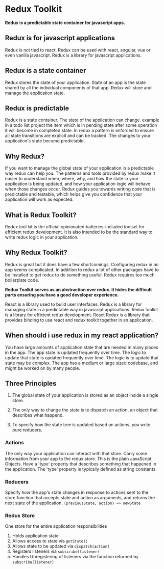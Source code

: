 # Redux Toolkit

**Redux is a predictable state container for javascript apps.**

## Redux is for javascript applications
Redux is not tied to react. Redux can be used with react, angular, vue or even vanilla javascript. Redux is a library for javascript applications.

## Redux is a state container
Redux stores the state of your application. State of an app is the state shared by all the individual components of that app. Redux will store and manage the application state.

## Redux is predictable
Redux is a state container. The state of the application can change. example in a todo list project the item which is in pending state after some operation it will become in completed state.
In redux a pattern is enforced to ensure all state transitions are explicit and can be tracked. The changes to your application's state become predictable.

## Why Redux?
If you want to manage the global state of your application in a predictable way redux can help you. The patterns and tools provided by redux make it easier to understand when, where, why, and how the state in your application is being updated, and how your application logic will behave when those changes occur.
Redux guides you towards writing code that is predictable and testable, which helps give you confidence that your application will work as expected.

## What is Redux Toolkit?
Redux tool kit is the official opinionated batteries-included toolset for efficient redux development. It is also intended to be the standard way to write redux logic in your application.

## Why Redux Toolkit?
Redux is great but it does have a few shortcomings. Configuring redux in an app seems complicated. In addition to redux a lot of other packages have to be installed to get redux to do something useful. Redux requires too much boilerplate code.

**Redux Toolkit serves as an abstraction over redux. It hides the difficult parts ensuring you have a good developer experience.**

React is a library used to build user interfaces. Redux is a library for managing state in a predictable way in javascript applications. Redux toolkit is a library for efficient redux development. React Redux is a library that provides binding to use react and redux toolkit together in an application.

## When should i use redux in my react application?
You have large amounts of application state that are needed in many places in the app. The app state is updated frequently over time. The logic to update that state is updated frequently over time. The logic is to update that state may be complex. The app has a medium or large sized codebase, and might be worked on by many people.

## Three Principles

1. The global state of your application is stored as an object inside a single store.

2. The only way to change the state is to dispatch an action, an object that describes what happend.

3. To specify how the state tree is updated based on actions, you write pure reducers.

### Actions

The only way your application can interact with that store. Carry some information from your app to the redux store. This is the plain JavaScript Objects.
Have a 'type' property that describes something that happened in the application. The 'type' property is typically defined as string constants.

### Reducers

Specify how the app's state changes in response to actions sent to the store function that accepts state and action as arguments, and returns the next state of the application. `(previousState, action) => newState`

### Redux Store

One store for the entire application responsibilities

1. Holds application state
2. Allows access to state via `getState()`
3. Allows state to be updated via `dispatch(action)`
4. Registers listeners via `subscribe(listener)`
5. Handles Unregistering of listeners via the function returned by `subscribe(listener)`

